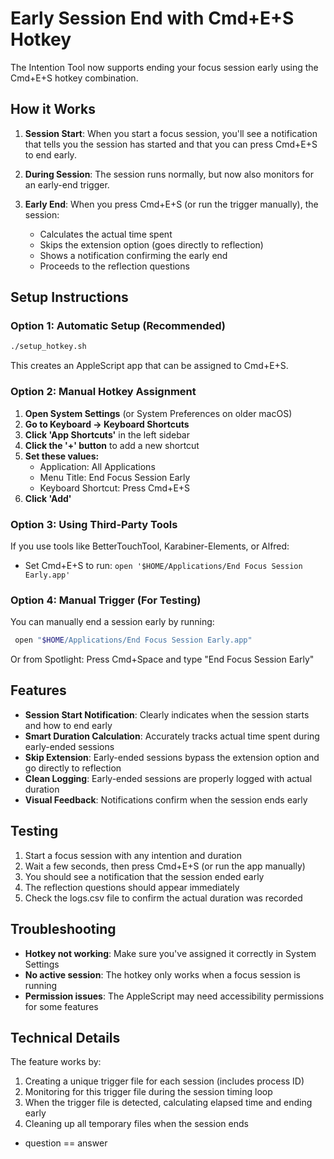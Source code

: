 # Early Session End with Cmd+E+S Hotkey

The Intention Tool now supports ending your focus session early using the Cmd+E+S hotkey combination.

## How it Works

1. **Session Start**: When you start a focus session, you'll see a notification that tells you the session has started and that you can press Cmd+E+S to end early.

2. **During Session**: The session runs normally, but now also monitors for an early-end trigger.

3. **Early End**: When you press Cmd+E+S (or run the trigger manually), the session:
   - Calculates the actual time spent
   - Skips the extension option (goes directly to reflection)
   - Shows a notification confirming the early end
   - Proceeds to the reflection questions

## Setup Instructions

### Option 1: Automatic Setup (Recommended)
```bash
./setup_hotkey.sh
```

This creates an AppleScript app that can be assigned to Cmd+E+S.

### Option 2: Manual Hotkey Assignment

1. **Open System Settings** (or System Preferences on older macOS)
2. **Go to Keyboard → Keyboard Shortcuts**
3. **Click 'App Shortcuts'** in the left sidebar
4. **Click the '+' button** to add a new shortcut
5. **Set these values:**
   - Application: All Applications
   - Menu Title: End Focus Session Early
   - Keyboard Shortcut: Press Cmd+E+S
6. **Click 'Add'**

### Option 3: Using Third-Party Tools

If you use tools like BetterTouchTool, Karabiner-Elements, or Alfred:
- Set Cmd+E+S to run: `open '$HOME/Applications/End Focus Session Early.app'`

### Option 4: Manual Trigger (For Testing)

You can manually end a session early by running:
```bash
 open "$HOME/Applications/End Focus Session Early.app"
```

Or from Spotlight: Press Cmd+Space and type "End Focus Session Early"

## Features

- **Session Start Notification**: Clearly indicates when the session starts and how to end early
- **Smart Duration Calculation**: Accurately tracks actual time spent during early-ended sessions
- **Skip Extension**: Early-ended sessions bypass the extension option and go directly to reflection
- **Clean Logging**: Early-ended sessions are properly logged with actual duration
- **Visual Feedback**: Notifications confirm when the session ends early

## Testing

1. Start a focus session with any intention and duration
2. Wait a few seconds, then press Cmd+E+S (or run the app manually)
3. You should see a notification that the session ended early
4. The reflection questions should appear immediately
5. Check the logs.csv file to confirm the actual duration was recorded

## Troubleshooting

- **Hotkey not working**: Make sure you've assigned it correctly in System Settings
- **No active session**: The hotkey only works when a focus session is running
- **Permission issues**: The AppleScript may need accessibility permissions for some features

## Technical Details

The feature works by:
1. Creating a unique trigger file for each session (includes process ID)
2. Monitoring for this trigger file during the session timing loop
3. When the trigger file is detected, calculating elapsed time and ending early
4. Cleaning up all temporary files when the session ends

* question == answer
